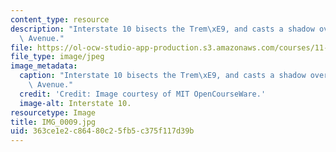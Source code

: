 ```yaml
---
content_type: resource
description: "Interstate 10 bisects the Trem\xE9, and casts a shadow over Claiborne\
  \ Avenue."
file: https://ol-ocw-studio-app-production.s3.amazonaws.com/courses/11-945-katrina-practicum-spring-2006/363ce1e2c86480c25fb5c375f117d39b_IMG_0009.jpg
file_type: image/jpeg
image_metadata:
  caption: "Interstate 10 bisects the Trem\xE9, and casts a shadow over Claiborne\
    \ Avenue."
  credit: 'Credit: Image courtesy of MIT OpenCourseWare.'
  image-alt: Interstate 10.
resourcetype: Image
title: IMG_0009.jpg
uid: 363ce1e2-c864-80c2-5fb5-c375f117d39b
---
```

